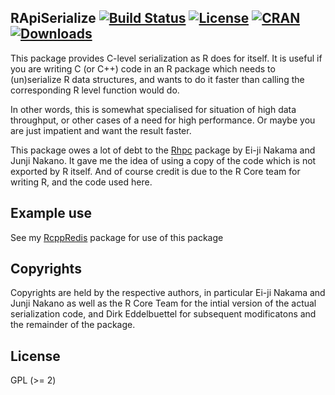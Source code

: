 ## RApiSerialize [![Build Status](https://travis-ci.org/eddelbuettel/rapiserialize.svg)](https://travis-ci.org/eddelbuettel/rapiserialize) [![License](http://img.shields.io/badge/license-GPL%20%28%3E=%202%29-brightgreen.svg?style=flat)](http://www.gnu.org/licenses/gpl-2.0.html) [![CRAN](http://www.r-pkg.org/badges/version/RApiSerialize)](http://cran.rstudio.com/package=RApiSerialize) [![Downloads](http://cranlogs.r-pkg.org/badges/RApiSerialize?color=brightgreen)](http://www.r-pkg.org/pkg/RApiSerialize)

This package provides C-level serialization as R does for itself. It is
useful if you are writing C (or C++) code in an R package which needs to
(un)serialize R data structures, and wants to do it faster than calling the
corresponding R level function would do.  

In other words, this is somewhat specialised for situation of high data
throughput, or other cases of a need for high performance.  Or maybe you are
just impatient and want the result faster.

This package owes a lot of debt to the
[Rhpc](http://cran.rstudio.com/package=Rhpc) package by 
Ei-ji Nakama and Junji Nakano. It gave me the idea of using a copy of the
code which is not exported by R itself.  And of course credit is due to the R
Core team for writing R, and the code used here.

## Example use

See my [RcppRedis](https://github.com/eddelbuettel/rcppredis) package for use
of this package

## Copyrights

Copyrights are held by the respective authors, in particular
Ei-ji Nakama and Junji Nakano as well as the R Core Team
for the intial version of the actual serialization code, and
Dirk Eddelbuettel for subsequent modificatons and the remainder
of the package.

## License

GPL (>= 2)

